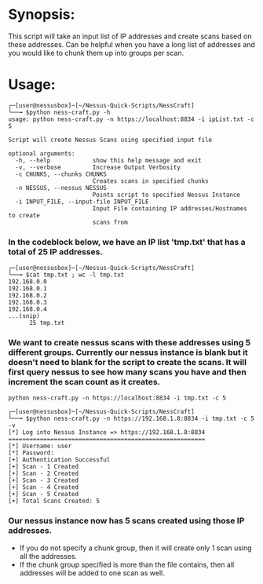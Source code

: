 # Synopsis:

This script will take an input list of IP addresses and create scans based on these addresses. Can be helpful when you have a long list of addresses and you would like to chunk them up into groups per scan. 

# Usage:

```
┌─[user@nessusbox]─[~/Nessus-Quick-Scripts/NessCraft]
└──╼ $python ness-craft.py -h
usage: python ness-craft.py -n https://localhost:8834 -i ipList.txt -c 5

Script will create Nessus Scans using specified input file

optional arguments:
  -h, --help            show this help message and exit
  -v, --verbose         Increase Output Verbosity
  -c CHUNKS, --chunks CHUNKS
                        Creates scans in specified chunks
  -n NESSUS, --nessus NESSUS
                        Points script to specified Nessus Instance
  -i INPUT_FILE, --input-file INPUT_FILE
                        Input File containing IP addresses/Hostnames to create
                        scans from

```
### In the codeblock below, we have an IP list 'tmp.txt' that has a total of 25 IP addresses.

```
┌─[user@nessusbox]─[~/Nessus-Quick-Scripts/NessCraft]
└──╼ $cat tmp.txt ; wc -l tmp.txt
192.168.0.0
192.168.0.1
192.168.0.2
192.168.0.3
192.168.0.4
...(snip)
      25 tmp.txt
```

### We want to create nessus scans with these addresses using 5 different groups. Currently our nessus instance is blank but it doesn't need to blank for the script to create the scans. It will first query nessus to see how many scans you have and then increment the scan count as it creates.
```
python ness-craft.py -n https://localhost:8834 -i tmp.txt -c 5

┌─[user@nessusbox]─[~/Nessus-Quick-Scripts/NessCraft]
└──╼ $python ness-craft.py -n https://192.168.1.8:8834 -i tmp.txt -c 5 -v
[*] Log into Nessus Instance => https://192.168.1.8:8834
========================================================
[*] Username: user
[*] Password:
[+] Authentication Successful
[+] Scan - 1 Created
[+] Scan - 2 Created
[+] Scan - 3 Created
[+] Scan - 4 Created
[+] Scan - 5 Created
[+] Total Scans Created: 5
```
### Our nessus instance now has 5 scans created using those IP addresses. 

- If you do not specify a chunk group, then it will create only 1 scan using all the addresses. 
- If the chunk group specified is more than the file contains, then all addresses will be added to one scan as well. 
 
<insert-picture>




